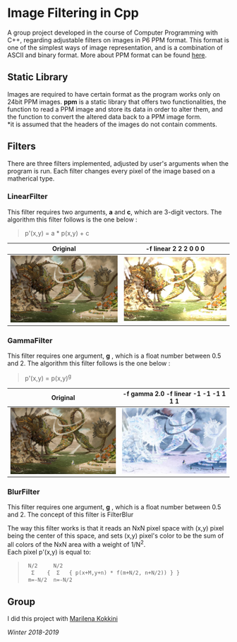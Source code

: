 # Image Filtering in Cpp
A group project developed in the course of Computer Programming with C++, regarding adjustable filters on images in P6 PPM format. This format is one of the simplest ways of image representation, and is a combination of ASCII and binary format. More about PPM format can be found [here](http://paulbourke.net/dataformats/ppm/).

## Static Library
Images are required to have certain format as the program works only on 24bit PPM images. 
**ppm** is a static library that offers two functionalities, the function to read a PPM image and store its data in order to alter them, and the function to convert the altered data back to a PPM image form.  
*it is assumed that the headers of the images do not contain comments.

## Filters
There are three filters implemented, adjusted by user's arguments when the program is run. Each filter changes every pixel of the image based on a matherical type. 

### LinearFilter
This filter requires two arguments, **a** and **c**, which are 3-digit vectors. The algorithm this filter follows is the one below :
> p'(x,y) = a * p(x,y) + c  

| Original         | -f linear 2 2 2 0 0 0     |
|:--------------:|:-----------:|
| ![original](https://github.com/themelinaKz/UniWork/blob/master/Image%20Filtering%20in%20CPP/images/original.png?raw=True) | ![linera](https://github.com/themelinaKz/UniWork/blob/master/Image%20Filtering%20in%20CPP/images/linear_only.png?raw=True) |


### GammaFilter
This filter requires one argument, **g** , which is a float number between 0.5 and 2. The algorithm this filter follows is the one below :
> p'(x,y) = p(x,y)<sup>g</sup>

| Original         | -f gamma 2.0 -f linear -1 -1 -1 1 1 1     |
|:--------------:|:-----------:|
| ![original](https://github.com/themelinaKz/UniWork/blob/master/Image%20Filtering%20in%20CPP/images/original.png?raw=True) | ![linera](https://github.com/themelinaKz/UniWork/blob/master/Image%20Filtering%20in%20CPP/images/linear_gamma.png?raw=True) |

### BlurFilter
This filter requires one argument, **g** , which is a float number between 0.5 and 2. The concept of this filter is FilterBlur

The way this filter works is that it reads an NxN pixel space with (x,y) pixel being the center of this space, and sets (x,y) pixel's color to be the sum of all colors of the NxN area with a weight of 1/N<sup>2</sup>.  
Each pixel p'(x,y) is equal to:   
>      N/2     N/2
>       Σ    {  Σ   { p(x+M,y+n) * f(m+N/2, n+N/2)) } }
>      m=-N/2  n=-N/2

## Group
I did this project with [Marilena Kokkini](https://github.com/marilenakokkini)

*Winter 2018-2019*
